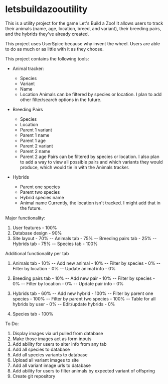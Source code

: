 # letsbuildazooutility
This is a utility project for the game Let's Build a Zoo!  It allows users to track their animals (name, age, location, breed, and variant), their breeding pairs, and the hybrids they've already created.

This project uses UserSpice because why invent the wheel.  Users are able to do as much or as little with it as they choose.

This project contains the following tools:
-  Animal tracker:
   -  Species
   -  Variant
   -  Name
   -  Location
 Animals can be filtered by species or location.  I plan to add other filter/search options in the future.

-  Breeding Pairs
   -  Species
   -  Location
   -  Parent 1 variant
   -  Parent 1 name
   -  Parent 1 age
   -  Parent 2 variant
   -  Parent 2 name
   -  Parent 2 age
Pairs can be filtered by species or location.  I also plan to add a way to view all possible pairs and which variants they would produce, which would tie in with the Animals tracker.

-  Hybrids
   -  Parent one species
   -  Parent two species
   -  Hybrid species name
   -  Animal name
Currently, the location isn't tracked.  I might add that in the future.

Major functionality: 
1.  User features - 100%
2.  Database design - 90%
2.  Site layout - 70%
  -- Animals tab - 75%
  -- Breeding pairs tab - 25%
  -- Hybrids tab - 75%
  -- Species tab - 100%

Additional functionality per tab
1.  Animals tab - 10%
  -- Add new animal - 10%
  -- Filter by species - 0%
  -- Filter by location - 0%
  -- Update animal info - 0%

2.  Breeding pairs tab - 10%
  -- Add new pair - 10%
  -- Filter by species - 0%
  -- Filter by location - 0%
  -- Update pair info - 0%

3.  Hybrids tab - 60%
  -- Add new hybrid - 100%
  -- Filter by parent one species - 100%
  -- Filter by parent two species - 100%
  -- Table for all hybrids by user - 0%
  -- Edit/update hybrids - 0%
  
4.  Species tab - 100%

To Do:
1.  Display images via url pulled from database
2.  Make those images act as form inputs
3.  Add ability for users to alter info from any tab
4.  Add all species to database
5.  Add all species variants to database
6.  Upload all variant images to site
7.  Add all variant image urls to database
8.  Add ability for users to filter animals by expected variant of offspring
9.  Create git repository
